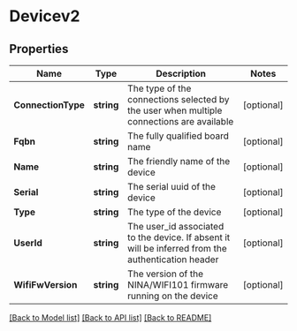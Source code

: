 # Devicev2

## Properties

Name | Type | Description | Notes
------------ | ------------- | ------------- | -------------
**ConnectionType** | **string** | The type of the connections selected by the user when multiple connections are available | [optional] 
**Fqbn** | **string** | The fully qualified board name | [optional] 
**Name** | **string** | The friendly name of the device | [optional] 
**Serial** | **string** | The serial uuid of the device | [optional] 
**Type** | **string** | The type of the device | [optional] 
**UserId** | **string** | The user_id associated to the device. If absent it will be inferred from the authentication header | [optional] 
**WifiFwVersion** | **string** | The version of the NINA/WIFI101 firmware running on the device | [optional] 

[[Back to Model list]](../README.md#documentation-for-models) [[Back to API list]](../README.md#documentation-for-api-endpoints) [[Back to README]](../README.md)


